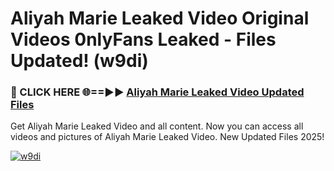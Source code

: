 # Aliyah Marie Leaked Video Original Videos 0nlyFans Leaked - Files Updated! (w9di)

<h3>🔴 CLICK HERE 🌐==►► <a href="https://tinyurl.com/2wckxsce" rel="nofollow">Aliyah Marie Leaked Video Updated Files</a></h3>

Get Aliyah Marie Leaked Video and all content. Now you can access all videos and pictures of Aliyah Marie Leaked Video. New Updated Files 2025!

[![w9di](https://i.imgur.com/AFduVYN.gif)](https://tinyurl.com/2wckxsce)
